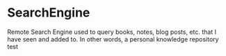# SearchEngine
Remote Search Engine used to query books, notes, blog posts, etc. that I have
seen and added to. In other words, a personal knowledge repository
test
